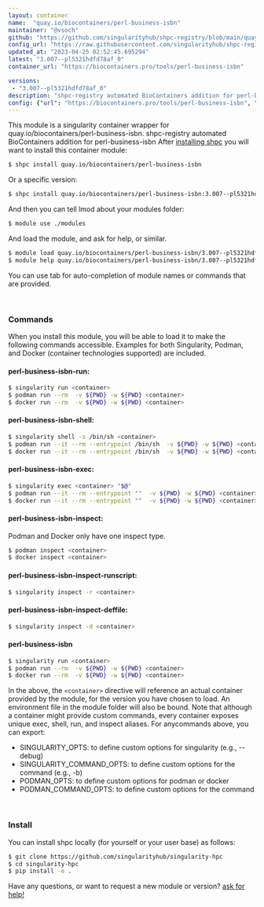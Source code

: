 ```yaml
---
layout: container
name:  "quay.io/biocontainers/perl-business-isbn"
maintainer: "@vsoch"
github: "https://github.com/singularityhub/shpc-registry/blob/main/quay.io/biocontainers/perl-business-isbn/container.yaml"
config_url: "https://raw.githubusercontent.com/singularityhub/shpc-registry/main/quay.io/biocontainers/perl-business-isbn/container.yaml"
updated_at: "2023-04-25 02:52:45.695294"
latest: "3.007--pl5321hdfd78af_0"
container_url: "https://biocontainers.pro/tools/perl-business-isbn"

versions:
 - "3.007--pl5321hdfd78af_0"
description: "shpc-registry automated BioContainers addition for perl-business-isbn"
config: {"url": "https://biocontainers.pro/tools/perl-business-isbn", "maintainer": "@vsoch", "description": "shpc-registry automated BioContainers addition for perl-business-isbn", "latest": {"3.007--pl5321hdfd78af_0": "sha256:d6bb054015961de1fb34008da2c2bc0cac9fbb1bc88d3974b1ab82796795e11b"}, "tags": {"3.007--pl5321hdfd78af_0": "sha256:d6bb054015961de1fb34008da2c2bc0cac9fbb1bc88d3974b1ab82796795e11b"}, "docker": "quay.io/biocontainers/perl-business-isbn"}
---
```


This module is a singularity container wrapper for quay.io/biocontainers/perl-business-isbn.
shpc-registry automated BioContainers addition for perl-business-isbn
After [installing shpc](#install) you will want to install this container module:


```bash
$ shpc install quay.io/biocontainers/perl-business-isbn
```

Or a specific version:

```bash
$ shpc install quay.io/biocontainers/perl-business-isbn:3.007--pl5321hdfd78af_0
```

And then you can tell lmod about your modules folder:

```bash
$ module use ./modules
```

And load the module, and ask for help, or similar.

```bash
$ module load quay.io/biocontainers/perl-business-isbn/3.007--pl5321hdfd78af_0
$ module help quay.io/biocontainers/perl-business-isbn/3.007--pl5321hdfd78af_0
```

You can use tab for auto-completion of module names or commands that are provided.

<br>

### Commands

When you install this module, you will be able to load it to make the following commands accessible.
Examples for both Singularity, Podman, and Docker (container technologies supported) are included.

#### perl-business-isbn-run:

```bash
$ singularity run <container>
$ podman run --rm  -v ${PWD} -w ${PWD} <container>
$ docker run --rm  -v ${PWD} -w ${PWD} <container>
```

#### perl-business-isbn-shell:

```bash
$ singularity shell -s /bin/sh <container>
$ podman run --it --rm --entrypoint /bin/sh  -v ${PWD} -w ${PWD} <container>
$ docker run --it --rm --entrypoint /bin/sh  -v ${PWD} -w ${PWD} <container>
```

#### perl-business-isbn-exec:

```bash
$ singularity exec <container> "$@"
$ podman run --it --rm --entrypoint ""  -v ${PWD} -w ${PWD} <container> "$@"
$ docker run --it --rm --entrypoint ""  -v ${PWD} -w ${PWD} <container> "$@"
```

#### perl-business-isbn-inspect:

Podman and Docker only have one inspect type.

```bash
$ podman inspect <container>
$ docker inspect <container>
```

#### perl-business-isbn-inspect-runscript:

```bash
$ singularity inspect -r <container>
```

#### perl-business-isbn-inspect-deffile:

```bash
$ singularity inspect -d <container>
```



#### perl-business-isbn

```bash
$ singularity run <container>
$ podman run --rm  -v ${PWD} -w ${PWD} <container>
$ docker run --rm  -v ${PWD} -w ${PWD} <container>
```


In the above, the `<container>` directive will reference an actual container provided
by the module, for the version you have chosen to load. An environment file in the
module folder will also be bound. Note that although a container
might provide custom commands, every container exposes unique exec, shell, run, and
inspect aliases. For anycommands above, you can export:

 - SINGULARITY_OPTS: to define custom options for singularity (e.g., --debug)
 - SINGULARITY_COMMAND_OPTS: to define custom options for the command (e.g., -b)
 - PODMAN_OPTS: to define custom options for podman or docker
 - PODMAN_COMMAND_OPTS: to define custom options for the command

<br>

### Install

You can install shpc locally (for yourself or your user base) as follows:

```bash
$ git clone https://github.com/singularityhub/singularity-hpc
$ cd singularity-hpc
$ pip install -e .
```

Have any questions, or want to request a new module or version? [ask for help!](https://github.com/singularityhub/singularity-hpc/issues)